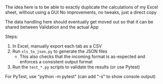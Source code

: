 The idea here is to be able to exactly duplicate the calculations of my Excel sheet, without using a GUI
No improvements, no tweaks, just a direct copy

The data handling here should eventually get moved out so that it can be shared between Validation and the actual App

Steps:
1. In Excel, manually export each tab as a CSV
1. Run `xls_to_json.py` to generate the JSON files
    - This also checks that the incoming format is as-expected and enforces a consistent output format
1. Run the `test_*.py` scripts to validate the results (or use Pytest)

For PyTest, use "python -m pytest" (can add "-s" to show console output)